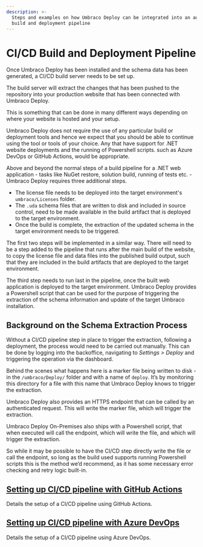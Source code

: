 ```yaml
---
description: >-
  Steps and examples on how Umbraco Deploy can be integrated into an automated
  build and deployment pipeline
---
```


# CI/CD Build and Deployment Pipeline

Once Umbraco Deploy has been installed and the schema data has been generated, a CI/CD build server needs to be set up.

The build server will extract the changes that has been pushed to the repository into your production website that has been connected with Umbraco Deploy.

This is something that can be done in many different ways depending on where your website is hosted and your setup.

Umbraco Deploy does not require the use of any particular build or deployment tools and hence we expect that you should be able to continue using the tool or tools of your choice. Any that have support for .NET website deployments and the running of Powershell scripts. such as Azure DevOps or GitHub Actions, would be appropriate.

Above and beyond the normal steps of a build pipeline for a .NET web application - tasks like NuGet restore, solution build, running of tests etc. - Umbraco Deploy requires three additional steps.

* The license file needs to be deployed into the target environment's `umbraco/Licenses` folder.
* The `.uda` schema files that are written to disk and included in source control, need to be made available in the build artifact that is deployed to the target environment.
* Once the build is complete, the extraction of the updated schema in the target environment needs to be triggered.

The first two steps will be implemented in a similar way. There will need to be a step added to the pipeline that runs after the main build of the website, to copy the license file and data files into the published build output, such that they are included in the build artifacts that are deployed to the target environment.

The third step needs to run last in the pipeline, once the built web application is deployed to the target environment. Umbraco Deploy provides a Powershell script that can be used for the purpose of triggering the extraction of the schema information and update of the target Umbraco installation.

## Background on the Schema Extraction Process

Without a CI/CD pipeline step in place to trigger the extraction, following a deployment, the process would need to be carried out manually. This can be done by logging into the backoffice, navigating to _Settings > Deploy_ and triggering the operation via the dashboard.

Behind the scenes what happens here is a marker file being written to disk - in the `/umbraco/Deploy/` folder and with a name of `deploy`. It’s by monitoring this directory for a file with this name that Umbraco Deploy knows to trigger the extraction.

Umbraco Deploy also provides an HTTPS endpoint that can be called by an authenticated request. This will write the marker file, which will trigger the extraction.

Umbraco Deploy On-Premises also ships with a Powershell script, that when executed will call the endpoint, which will write the file, and which will trigger the extraction.

So while it may be possible to have the CI/CD step directly write the file or call the endpoint, so long as the build used supports running Powershell scripts this is the method we’d recommend, as it has some necessary error checking and retry logic built-in.

## [Setting up CI/CD pipeline with GitHub Actions](ci-cd-github-actions.md)

Details the setup of a CI/CD pipeline using GitHub Actions.

## [Setting up CI/CD pipeline with Azure DevOps](ci-cd-azure-dev-ops.md)

Details the setup of a CI/CD pipeline using Azure DevOps.
